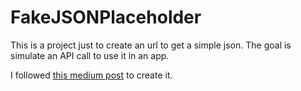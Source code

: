 # FakeJSONPlaceholder

This is a project just to create an url to get a simple json. The goal is simulate an API call to use it in an app.

I followed [this medium post](https://medium.com/@royanimesh2211/create-a-free-fake-rest-api-with-json-server-running-on-the-internet-30a627c7c20d) to create it.
